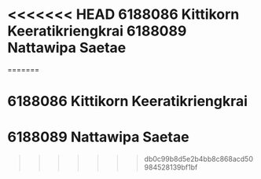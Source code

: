 <<<<<<< HEAD
6188086 Kittikorn Keeratikriengkrai
6188089 Nattawipa Saetae
=================================================================
=======
# 6188086 Kittikorn Keeratikriengkrai
# 6188089 Nattawipa Saetae
>>>>>>> db0c99b8d5e2b4bb8c868acd50984528139bf1bf
